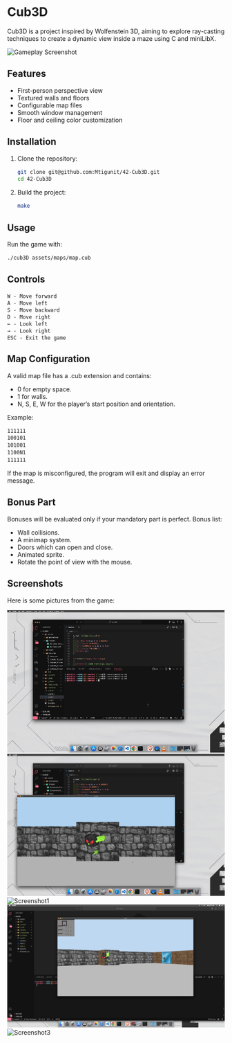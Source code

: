 # Cub3D

Cub3D is a project inspired by Wolfenstein 3D, aiming to explore ray-casting techniques to create a dynamic view inside a maze using C and miniLibX.

![Gameplay Screenshot](assets/images/gameplay1.png)

## Features

- First-person perspective view
- Textured walls and floors
- Configurable map files
- Smooth window management
- Floor and ceiling color customization

## Installation

1. Clone the repository:

    ```sh
    git clone git@github.com:Mtigunit/42-Cub3D.git
    cd 42-Cub3D
    ```

2. Build the project:

    ```sh
    make
    ```

## Usage

Run the game with:

```sh
./cub3D assets/maps/map.cub
```
## Controls

```
W - Move forward
A - Move left
S - Move backward
D - Move right
← - Look left
→ - Look right
ESC - Exit the game
```

## Map Configuration

A valid map file has a .cub extension and contains:
- 0 for empty space.
- 1 for walls.
- N, S, E, W for the player’s start position and orientation.

Example:
```txt
111111
100101
101001
1100N1
111111
```

If the map is misconfigured, the program will exit and display an error message.

## Bonus Part

Bonuses will be evaluated only if your mandatory part is perfect. Bonus list:

- Wall collisions.
- A minimap system.
- Doors which can open and close.
- Animated sprite.
- Rotate the point of view with the mouse.

## Screenshots
Here is some pictures from the game:

![loading](assets/images/loading.gif)
![animation](assets/images/animation.gif)
![Screenshot1](assets/images/screenshot1.png)
![Screenshot2](assets/images/screenshot2.png)
![Screenshot3](assets/images/screenshot3.png)
